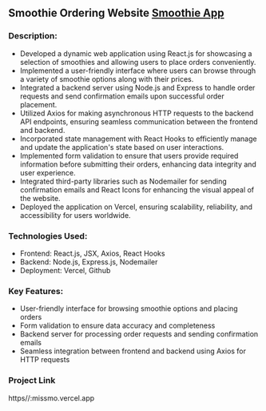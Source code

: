 ## Smoothie Ordering Website <a href='http://missmo.vercel.app'>Smoothie App</a>

### Description:
- Developed a dynamic web application using React.js for showcasing a selection of smoothies and allowing users to place orders conveniently.
- Implemented a user-friendly interface where users can browse through a variety of smoothie options along with their prices.
- Integrated a backend server using Node.js and Express to handle order requests and send confirmation emails upon successful order placement.
- Utilized Axios for making asynchronous HTTP requests to the backend API endpoints, ensuring seamless communication between the frontend and backend.
- Incorporated state management with React Hooks to efficiently manage and update the application's state based on user interactions.
- Implemented form validation to ensure that users provide required information before submitting their orders, enhancing data integrity and user experience.
- Integrated third-party libraries such as Nodemailer for sending confirmation emails and React Icons for enhancing the visual appeal of the website.
- Deployed the application on Vercel, ensuring scalability, reliability, and accessibility for users worldwide.

### Technologies Used:
- Frontend: React.js, JSX, Axios, React Hooks
- Backend: Node.js, Express.js, Nodemailer
- Deployment: Vercel, Github

### Key Features:
- User-friendly interface for browsing smoothie options and placing orders
- Form validation to ensure data accuracy and completeness
- Backend server for processing order requests and sending confirmation emails
- Seamless integration between frontend and backend using Axios for HTTP requests

### Project Link
https//:missmo.vercel.app

